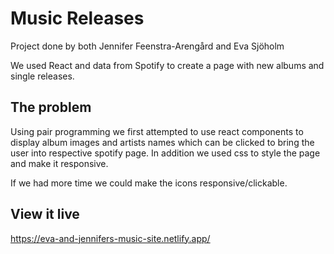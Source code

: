 # Music Releases
Project done by both Jennifer Feenstra-Arengård and Eva Sjöholm
 
We used React and data from Spotify to create a page with new albums and single releases. 

## The problem
Using pair programming we first attempted to use react components to display album images and artists names which can be clicked to bring the user into respective spotify page. In addition we used css to style the page and make it responsive. 

 If we had more time we could make the icons responsive/clickable.

## View it live
https://eva-and-jennifers-music-site.netlify.app/

